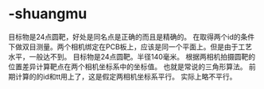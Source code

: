 # -shuangmu
目标物是24点圆靶，好处是同名点是正确的而且是精确的。
在取得两个id的条件下做双目测量。两个相机绑定在PCB板上，应该是同一个平面上。但是由于工艺水平，一般达不到。
目标物是24点圆靶。半径140毫米。
根据两相机拍摄圆靶的位置差异计算靶点在两个相机坐标系中的坐标值。
也就是常说的三角形算法。
前期计算的的id和tt用上了，这是假定两相机坐标系平行。
实际上略不平行。

